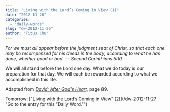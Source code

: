 ```yaml
---
title: "Living with the Lord’s Coming in View (1)"
date: "2012-11-26"
categories: 
  - "daily-words"
slug: "dw-2012-11-26"
author: "Titus Chu"
---
```


_For we must all appear before the judgment seat of Christ, so that each one may be recompensed for his deeds in the body, according to what he has done, whether good or bad._ _— Second Corinthians 5:10_

We will all stand before the Lord one day. What we do today is our preparation for that day. We will each be rewarded according to what we accomplished in this life.

Adapted from _[David: After God's Heart,](/book-david "Go to the listing for this book.")_ page 89.

Tomorrow: ["Living with the Lord’s Coming in View" (2)](/dw-2012-11-27 "Go to the entry for this "Daily Word."")
